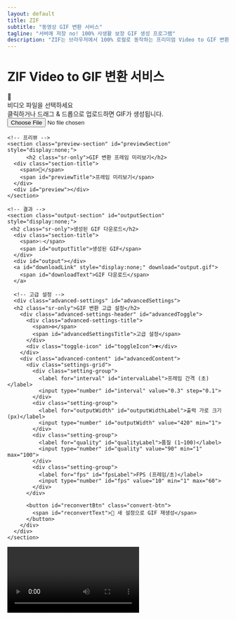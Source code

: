 ```yaml
---
layout: default
title: ZIF
subtitle: "동영상 GIF 변환 서비스"
tagline: "서버에 저장 no! 100% 사생활 보장 GIF 생성 프로그램"
description: "ZIF는 브라우저에서 100% 로컬로 동작하는 프리미엄 Video to GIF 변환기입니다. 설치 없이 안전하게 GIF 변환을 수행하고, 고화질 GIF 애니메이션을 쉽고 빠르게 제작하세요."
---
```


<div class="zif-app">
  <main class="content">
   <h1 class="sr-only">ZIF Video to GIF 변환 서비스</h1>
    <section class="upload-section" id="uploadSection">
      <div class="upload-icon">📁</div>
      <div class="upload-text" id="uploadText">비디오 파일을 선택하세요</div>
      <div class="upload-subtext" id="uploadSubtext">클릭하거나 드래그 & 드롭으로 업로드하면 GIF가 생성됩니다.</div>
      <input type="file" id="videoInput" accept="video/*">
    </section>

    <!-- 프리뷰 -->
    <section class="preview-section" id="previewSection" style="display:none;">
          <h2 class="sr-only">GIF 변환 프레임 미리보기</h2>
      <div class="section-title">
        <span>📸</span>
        <span id="previewTitle">프레임 미리보기</span>
      </div>
      <div id="preview"></div>
    </section>

    <!-- 결과 -->
    <section class="output-section" id="outputSection" style="display:none;">
     <h2 class="sr-only">생성된 GIF 다운로드</h2>
      <div class="section-title">
        <span>✨</span>
        <span id="outputTitle">생성된 GIF</span>
      </div>
      <div id="output"></div>
      <a id="downloadLink" style="display:none;" download="output.gif">
        <span id="downloadText">GIF 다운로드</span>
      </a>

      <!-- 고급 설정 -->
      <div class="advanced-settings" id="advancedSettings">
      <h2 class="sr-only">GIF 변환 고급 설정</h2>
        <div class="advanced-settings-header" id="advancedToggle">
          <div class="advanced-settings-title">
            <span>⚙️</span>
            <span id="advancedSettingsTitle">고급 설정</span>
          </div>
          <div class="toggle-icon" id="toggleIcon">▼</div>
        </div>
        <div class="advanced-content" id="advancedContent">
          <div class="settings-grid">
            <div class="setting-group">
              <label for="interval" id="intervalLabel">프레임 간격 (초)</label>
              <input type="number" id="interval" value="0.3" step="0.1">
            </div>
            <div class="setting-group">
              <label for="outputWidth" id="outputWidthLabel">출력 가로 크기 (px)</label>
              <input type="number" id="outputWidth" value="420" min="1">
            </div>
            <div class="setting-group">
              <label for="quality" id="qualityLabel">품질 (1~100)</label>
              <input type="number" id="quality" value="90" min="1" max="100">
            </div>
            <div class="setting-group">
              <label for="fps" id="fpsLabel">FPS (프레임/초)</label>
              <input type="number" id="fps" value="10" min="1" max="60">
            </div>
          </div>

          <button id="reconvertBtn" class="convert-btn">
            <span id="reconvertText">🔄 새 설정으로 GIF 재생성</span>
          </button>
        </div>
      </div>
    </section>

  </main>
</div>

<!-- 처리용 요소(한 번만) -->

<video id="video" crossorigin="anonymous"></video>
<canvas id="canvas"></canvas>

<!-- 정적 자산: 빌드 산출물만 로드 (중복 로드 금지) -->
<link rel="stylesheet" href="{{ '/assets/zif/style.css' | relative_url }}">
<script src="{{ '/coi-serviceworker.js' | relative_url }}"></script>
<script type="module" src="{{ '/assets/zif/main.js' | relative_url }}"></script>
